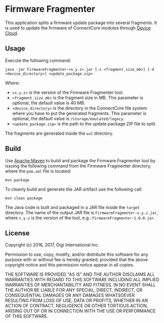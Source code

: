 Firmware Fragmenter
===================

This application splits a firmware update package into several fragments. It is
used to update the firmware of ConnectCore modules through
[Device Cloud](https://devicecloud.digi.com/login.do).

Usage
-----

Execute the following command:

```
java -jar FirmwareFragmenter-<x.y.z>.jar [-s <fragment_size_mb>] [-d <device_directory>] <update_package.zip>
```

Where:

 * `<x.y.z>` is the version of the Firmware Fragmenter tool.
 * `<fragment_size_mb>` is the fragment size in MB. This parameter is optional,
the default value is 40 MB.
 * `<device_directory>` is the directory in the ConnectCore file system where
 you have to put the generated fragments. This parameter is optional, the
 default value is `/storage/emulated/legacy`.
 * `<update_package.zip>` is the path to the update package ZIP file to split.

The fragments are generated inside the `out` directory.

Build
-----

Use [Apache Maven](https://maven.apache.org/) to build and package the Firmware
Fragmenter tool by issuing the following command from the Firmware Fragmenter
directory, where the `pom.xml` file is located:

```
mvn package
```

To cleanly build and generate the JAR artifact use the following call:

```
mvn clean package
```

The Java code is built and packaged in a JAR file inside the `target` directory.
The name of the output JAR file is `FirmwareFragmenter-x.y.z.jar`, where `x.y.z`
is the version of the tool, e.g.: `FirmwareFragmenter-1.0.0.jar`.

License
-------

Copyright (c) 2016, 2017, Digi International Inc.

Permission to use, copy, modify, and/or distribute this software for any
purpose with or without fee is hereby granted, provided that the above
copyright notice and this permission notice appear in all copies.

THE SOFTWARE IS PROVIDED "AS IS" AND THE AUTHOR DISCLAIMS ALL WARRANTIES
WITH REGARD TO THIS SOFTWARE INCLUDING ALL IMPLIED WARRANTIES OF
MERCHANTABILITY AND FITNESS. IN NO EVENT SHALL THE AUTHOR BE LIABLE FOR
ANY SPECIAL, DIRECT, INDIRECT, OR CONSEQUENTIAL DAMAGES OR ANY DAMAGES
WHATSOEVER RESULTING FROM LOSS OF USE, DATA OR PROFITS, WHETHER IN AN
ACTION OF CONTRACT, NEGLIGENCE OR OTHER TORTIOUS ACTION, ARISING OUT OF
OR IN CONNECTION WITH THE USE OR PERFORMANCE OF THIS SOFTWARE.
